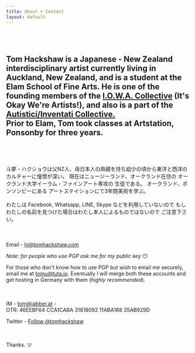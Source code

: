 ```yaml
---
title: About + Contact
layout: default
---
```


<br><br>
Tom Hackshaw is a Japanese - New Zealand interdisciplinary artist currently living in Auckland, New Zealand, and is a student at the Elam School of Fine Arts. He is one of the founding members of the <a href="http://io-wa.me">I.O.W.A. Collective</a> (It's Okay We're Artists!), and also is a part of the <a href="http://autistici.org">Autistici/Inventati Collective.</a>
<br>
Prior to Elam, Tom took classes at Artstation, Ponsonby for three years.
<br><br>
--
<br><br>
斗夢・ハクショウは父NZ人、母日本人の両親を持ち幼少の頃から東洋と西洋の
カルチャーに憧憬が深い。 現在はニュージーランド、オークランド在住の 
オークランド大学イーラム・ファインアート専攻の 生徒である。
オークランド、ポンソンビーにある アートステイションにて3年間美術を学ぶ。
<br><br>
わたしは Facebook, Whatsapp, LINE, Skype などを利用していないので 
もし わたしの名前を見つけた場合はわたし本人によるものではないので 
ご注意下さい。
<br><br>
<br><br>
Email - <a href="mailto:hi@tomhackshaw.com">hi@tomhackshaw.com</a>
<br>

_Note: for people who use PGP ask me for my public key_ 😶

For those who don't know how to use PGP but wish to email me securely, email me at <a href="mailto:tomu@tuta.io">tomu@tuta.io</a>. Eventually I will merge both these accounts and get hosting in Germany with them (_highly recommended_).

<br><br>
IM - tom@jabber.at - 
<br>
OTR: 46EEBF64 CCA1CABA 31618092 11ABA188 35AB929D


Twitter - <a class="twitter-follow-button"
  href="https://twitter.com/tomhackshaw">
Follow @tomhackshaw</a>

<br>


Thanks. ツ 





